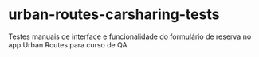 # urban-routes-carsharing-tests
Testes manuais de interface e funcionalidade do formulário de reserva no app Urban Routes para curso de QA

